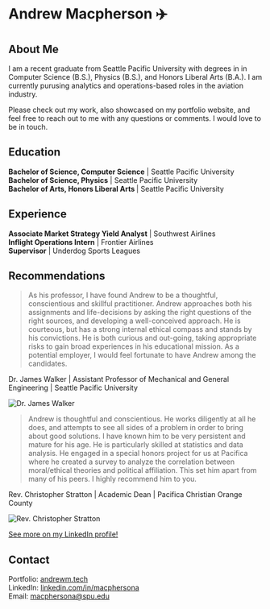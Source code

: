 # Andrew Macpherson ✈️

## About Me
I am a recent graduate from Seattle Pacific University with degrees in in Computer Science (B.S.), Physics (B.S.), and Honors Liberal Arts (B.A.). I am currently purusing analytics and operations-based roles in the aviation industry.

Please check out my work, also showcased on my portfolio website, and feel free to reach out to me with any questions or comments. I would love to be in touch.

## Education
<b>Bachelor of Science, Computer Science</b> | Seattle Pacific University <br>
<b>Bachelor of Science, Physics</b> | Seattle Pacific University <br>
<b>Bachelor of Arts, Honors Liberal Arts </b>| Seattle Pacific University <br>

## Experience
<b>Associate Market Strategy Yield Analyst</b> | Southwest Airlines<br>
<b>Inflight Operations Intern</b> | Frontier Airlines <br>
<b>Supervisor</b> | Underdog Sports Leagues <br>

## Recommendations

> As his professor, I have found Andrew to be a thoughtful, conscientious and skillful practitioner. Andrew approaches both his assignments and life-decisions by asking the right questions of the right sources, and developing a well-conceived approach. He is courteous, but has a strong internal ethical compass and stands by his convictions. He is both curious and out-going, taking appropriate risks to gain broad experiences in his educational mission. As a potential employer, I would feel fortunate to have Andrew among the candidates.

Dr. James Walker | Assistant Professor of Mechanical and General Engineering | Seattle Pacific University 

![Dr. James Walker](https://media.licdn.com/dms/image/C4E03AQFGDNABt3Kd0A/profile-displayphoto-shrink_100_100/0/1517565721041?e=1702512000&v=beta&t=0NR_e3JrI3fFf0Zl8yFQDSdE5WTBJ5FLfiIeFBHC3ec)

> Andrew is thoughtful and conscientious. He works diligently at all he does, and attempts to see all sides of a problem in order to bring about good solutions. I have known him to be very persistent and mature for his age. He is particularly skilled at statistics and data analysis. He engaged in a special honors project for us at Pacifica where he created a survey to analyze the correlation between moral/ethical theories and political affiliation. This set him apart from many of his peers. I highly recommend him to you.

Rev. Christopher Stratton | Academic Dean | Pacifica Christian Orange County

![Rev. Christopher Stratton](https://media.licdn.com/dms/image/D5603AQFOgRDbnQr-kw/profile-displayphoto-shrink_100_100/0/1694750000359?e=1702512000&v=beta&t=1JeVGjl-88z1g45jpjnudDfaXJr3MP5oF992m_RREnM) 

<a href="https://www.linkedin.com/in/macphersona/details/recommendations/">See more on my LinkedIn profile!</a>

## Contact
Portfolio: <a href="https://andrewm.tech">andrewm.tech</a><br>
LinkedIn: <a href="https://www.linkedin.com/in/macphersona">linkedin.com/in/macphersona</a><br>
Email: <a href="mailto:macphersona@spu.edu">macphersona@spu.edu</a><br>
